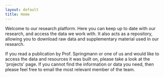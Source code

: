 ```yaml
---
layout: default
title: Home
---
```


Welcome to our research platform. Here you can keep up to date with our research, and access the data we work with. It also acts as a repository, allowing you to download raw data and supplementary material used in our research.

If you read a publication by Prof. Springmann or one of us and would like to access the data and resources it was built on, please take a look at 
the 'projects' page. If you cannot find the information or data you need, then please feel free to email the most relevant member of the team.
